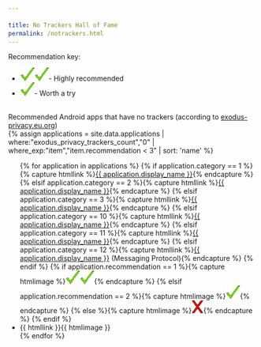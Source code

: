 ```yaml
---

title: No Trackers Hall of Fame
permalink: /notrackers.html
---
```

Recommendation key:<br>
<ul>
  <li><img src="images/checkmark.gif"><img src="images/checkmark.gif">- Highly recommended</li>
  <li><img src="images/checkmark.gif">- Worth a try</li>
</ul>
<br>
Recommended Android apps that have no trackers (according to <a href="https://exodus-privacy.eu.org/page/what/">exodus-privacy.eu.org</a>)
<br>
{% assign applications = site.data.applications | where:"exodus_privacy_trackers_count","0" |  where_exp:"item","item.recommendation < 3" | sort: 'name' %}
<ul>
{% for application in applications %}
{% if application.category == 1 %}{% capture htmllink %}<a href="{{ site.baseurl }}{% link p2papps.md %}#{{ application.name }}">{{ application.display_name }}</a>{% endcapture %}
{% elsif application.category == 2 %}{% capture htmllink %}<a href="{{ site.baseurl }}{% link centralizedapps.md %}#{{ application.name }}">{{ application.display_name }}</a>{% endcapture %}
{% elsif application.category == 3 %}{% capture htmllink %}<a href="{{ site.baseurl }}{% link decentralizedapps.md %}#{{ application.name }}">{{ application.display_name }}</a>{% endcapture %}
{% elsif application.category == 10 %}{% capture htmllink %}<a href="{{ site.baseurl }}{% link rejectedapps.md %}#{{ application.name }}">{{ application.display_name }}</a>{% endcapture %}
{% elsif application.category == 11 %}{% capture htmllink %}<a href="{{ site.baseurl }}{% link rejectedapps.md %}#{{ application.name }}">{{ application.display_name }}</a>{% endcapture %}
{% elsif application.category == 12 %}{% capture htmllink %}<a href="{{ site.baseurl }}{% link protocols.md %}#{{ application.name }}">{{ application.display_name }}</a> (Messaging Protocol){% endcapture %}
{% endif %}
{% if application.recommendation == 1 %}{% capture htmlimage %}<img src="images/checkmark.gif"><img src="images/checkmark.gif">{% endcapture %}
{% elsif application.recommendation == 2 %}{% capture htmlimage %}<img src="images/checkmark.gif">{% endcapture %}
{% else %}{% capture htmlimage %}<img src="images/x.gif">{% endcapture %}
{% endif %}
<li>{{ htmllink }}{{ htmlimage }}</li>
{% endfor %}
</ul>
